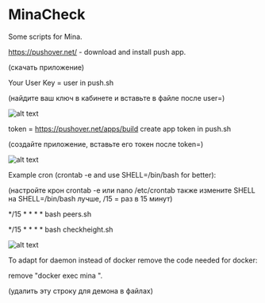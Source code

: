 # MinaCheck
Some scripts for Mina.

https://pushover.net/ - download and install push app.

(скачать приложение)

Your User Key = user in push.sh

(найдите ваш ключ в кабинете и вставьте в файле после user=)

![alt text](https://s543sas.storage.yandex.net/rdisk/698788bc163c24df8d9d8e9540b83dfe3dfa934ea84950577a1871fc084def5a/602c5c46/5oFYTproQs5IX7nyBKo3Adk_em657DLbpcGPqyYRckD7K7YOf5mDJPb7YspG8fo7hAzI36qV9ep7v92IHTrOjA==?uid=245184877&filename=%D0%A1%D0%BD%D0%B8%D0%BC%D0%BE%D0%BA%20%D1%8D%D0%BA%D1%80%D0%B0%D0%BD%D0%B0%202021-02-17%20%D0%B2%2000.55.01.png&disposition=inline&hash=&limit=0&content_type=image%2Fpng&owner_uid=245184877&fsize=96339&hid=0481bde1db343bb911d98d62064d410b&media_type=image&tknv=v2&etag=2806797f1dcd19433ace138ccfc532a2&rtoken=JZtKKgKMHkqi&force_default=yes&ycrid=na-3657647acc86f34a447fcd7768bc4214-downloader17h&ts=5bb7ce2fb1d80&s=44022a909cadaca750da00e7af4ed38122a53905205e9eb79cc7a0f1e126eb09&pb=U2FsdGVkX192tP-c689q25hHEn3oe5ulWh5auNcn9Cazi8km5qIBGEZf3DXS9F4v05xq-azktLqZ5OIk6b8CPnNPkuHg6PMM-6Mfyt36Ong)

token = https://pushover.net/apps/build create app token in push.sh

(создайте приложение, вставьте его токен после token=)

![alt text](https://s151vla.storage.yandex.net/rdisk/ae4002196dae2e0ea0740de4f10464c41d184b317a0919f7781e5e4a28282f5f/602c5bd8/5oFYTproQs5IX7nyBKo3AdJX6MFiLK8rhnmun6P6dByIAjje3FAgttyPc5Y6-OMePyucTUKiqV8EyjBBs2QZBw==?uid=0&filename=%D0%A1%D0%BD%D0%B8%D0%BC%D0%BE%D0%BA%20%D1%8D%D0%BA%D1%80%D0%B0%D0%BD%D0%B0%202021-02-17%20%D0%B2%2000.54.50.png&disposition=inline&hash=&limit=0&content_type=image%2Fpng&owner_uid=0&fsize=135749&hid=45193c4d02bfe9aa0648bb22c3972c6d&media_type=image&tknv=v2&etag=d6e275d6076337e55b557010f9f05443&rtoken=mFusQOSW2XrI&force_default=no&ycrid=na-4f15abbb4ca771134938fdf997f1d8b4-downloader4f&ts=5bb7cdc6ca600&s=256b65ce2f61782045a812518b9d3595e99be300cae0156e570f0be499f887f4&pb=U2FsdGVkX1-AYNZu4b3hSYIKQAoHKGriVpH8CwkPafnNUKIPIzHi659qSYGRKVttNYDQMx5dH-j9XkbwuXgm-nWXGFyyfeWvHFaFbSHcttU)

Example cron (crontab -e and use SHELL=/bin/bash for better):

(настройте крон crontab -e или nano /etc/crontab также измените SHELL на SHELL=/bin/bash лучше, /15 = раз в 15 минут)

*/15 * * * * bash peers.sh

*/15 * * * * bash checkheight.sh

![alt text](https://s118vla.storage.yandex.net/rdisk/63b48ee89761ade089bf42bc3cb62f8bcb24e2a1ba2dbe37e15be2d4323b1da5/602c5fc9/5oFYTproQs5IX7nyBKo3AbouzABTCcQWR1gNWH1Ex4AVHXiQwbh6NyYH9KmpVKRJ3HQBM01oEq3MtYLSWZrjMg==?uid=245184877&filename=%D0%A1%D0%BD%D0%B8%D0%BC%D0%BE%D0%BA%20%D1%8D%D0%BA%D1%80%D0%B0%D0%BD%D0%B0%202021-02-17%20%D0%B2%2001.13.34.png&disposition=inline&hash=&limit=0&content_type=image%2Fpng&owner_uid=245184877&fsize=319184&hid=0b4c7934bd4a15d3338b58fa458a6a38&media_type=image&tknv=v2&etag=336211c4701cfeba5b6d5b02559bb45f&rtoken=1pp2WMrqUlML&force_default=yes&ycrid=na-67f7a770baf6c1d6ea8355722cbb617e-downloader14f&ts=5bb7d1890c440&s=0e954c911736a9510d983fc5a1bd4b10fd567281950ed0798594354921a340a9&pb=U2FsdGVkX18S1cMiWImHLRVH_XJblYCRygVdfU7TJL7dz3rAT-CCMSDND2lNRLqaQ6KdsfxkSk5P7VPGV9Qan6wmzkqpWJkSv2QcUc3yJEs)

To adapt for daemon instead of docker remove the code needed for docker:

remove "docker exec mina ".

(удалить эту строку для демона в файлах)
